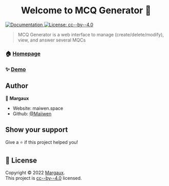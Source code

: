 <h1 align="center">Welcome to MCQ Generator 👋</h1>
<p>
  <a href="/" target="_blank">
    <img alt="Documentation" src="https://img.shields.io/badge/documentation-yes-brightgreen.svg" />
  </a>
  <a href="/" target="_blank">
    <img alt="License: cc--by--4.0" src="https://img.shields.io/badge/License-cc--by--4.0-yellow.svg" />
  </a>
</p>

> MCQ Generator is a web interface to manage (create/delete/modify), view, and
> answer several MQCs

### 🏠 [Homepage](/)

### ✨ [Demo](/)

## Author

👤 **Margaux**

- Website: maiwen.space
- Github: [@Maiiwen](https://github.com/Maiiwen)

## Show your support

Give a ⭐️ if this project helped you!

## 📝 License

Copyright © 2022 [Margaux](https://github.com/Maiiwen).<br /> This project is
[cc--by--4.0](/) licensed.
